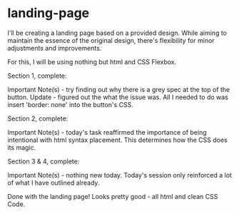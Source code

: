 # landing-page
I'll be creating a landing page based on a provided design. While aiming to maintain the essence of the original design, there's flexibility for minor adjustments and improvements.

For this, I will be using nothing but html and CSS Flexbox.

Section 1, complete:

Important Note(s) - try finding out why there is a grey spec at the top of the button.
Update - figured out the what the issue was. All I needed to do was insert 'border: none' into the button's CSS.

Section 2, complete:

Important Note(s) - today's task reaffirmed the importance of being intentional with html syntax placement. This determines how the CSS does its magic.

Section 3 & 4, complete:

Important Note(s) - nothing new today. Today's session only reinforced a lot of what I have outlined already. 

Done with the landing page! Looks pretty good - all html and clean CSS Code.